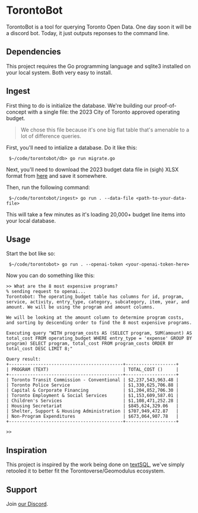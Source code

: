 # TorontoBot

TorontoBot is a tool for querying Toronto Open Data. One day soon it will be a discord bot. Today,
it just outputs reponses to the command line.

## Dependencies

This project requires the Go programming language and sqlite3 installed on your local system. Both
very easy to install.


## Ingest

First thing to do is initialize the database. We're building our proof-of-concept with a single
file: the 2023 City of Toronto approved operating budget. 

> We chose this file because it's one big flat table that's amenable to a lot of difference queries.

First, you'll need to intialize a database. Do it like this:
```
 $~/code/torontobot/db> go run migrate.go
```

Next, you'll need to download the 2023 budget data file in (sigh) XLSX format from 
[here](https://open.toronto.ca/dataset/budget-operating-budget-program-summary-by-expenditure-category/)
and save it somewhere. 

Then, run the following command:
```
 $~/code/torontobot/ingest> go run . --data-file <path-to-your-data-file>
```

This will take a few minutes as it's loading 20,000+ budget line items into your local database.

## Usage

Start the bot like so:
```
 $~/code/torontobot> go run . --openai-token <your-openai-token-here>
```

Now you can do something like this:
```
>> What are the 8 most expensive programs?
% sending request to openai...
Torontobot: The operating_budget table has columns for id, program, service, activity, entry_type, category, subcategory, item, year, and amount. We will be using the program and amount columns.

We will be looking at the amount column to determine program costs, and sorting by descending order to find the 8 most expensive programs.

Executing query "WITH program_costs AS (SELECT program, SUM(amount) AS total_cost FROM operating_budget WHERE entry_type = 'expense' GROUP BY program) SELECT program, total_cost FROM program_costs ORDER BY total_cost DESC LIMIT 8;"

Query result:
+-------------------------------------------+-------------------+
| PROGRAM (TEXT)                            | TOTAL_COST ()     |
+-------------------------------------------+-------------------+
| Toronto Transit Commission - Conventional | $2,237,543,963.48 |
| Toronto Police Service                    | $1,330,625,706.88 |
| Capital & Corporate Financing             | $1,204,852,706.30 |
| Toronto Employment & Social Services      | $1,153,609,587.01 |
| Children's Services                       | $1,108,471,252.28 |
| Housing Secretariat                       | $845,624,329.06   |
| Shelter, Support & Housing Administration | $707,949,472.87   |
| Non-Program Expenditures                  | $673,064,907.78   |
+-------------------------------------------+-------------------+

>>  
```

## Inspiration

This project is inspired by the work being done on [textSQL](https://github.com/caesarHQ/textSQL),
we've simply retooled it to better fit the Torontoverse/Geomodulus ecosystem.

## Support

Join [our Discord](https://discord.gg/E5f6vsNc).

